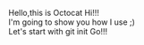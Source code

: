 Hello,this is Octocat Hi!!! <br />
I'm going to show you how I use ;)  <br />
Let's start with git init Go!!!

